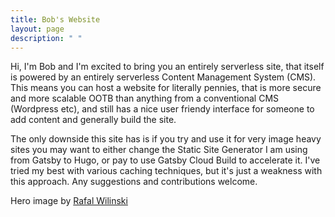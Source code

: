 ```yaml
---
title: Bob's Website
layout: page
description: " "
---
```

Hi, I'm Bob and I'm excited to bring you an entirely serverless site, that itself is powered by an entirely serverless Content Management System (CMS). This means you can host a website for literally pennies, that is more secure and more scalable OOTB than anything from a conventional CMS (Wordpress etc), and still has a nice user friendy interface for someone to add content and generally build the site.

The only downside this site has is if you try and use it for very image heavy sites you may want to either change the Static Site Generator I am using from Gatsby to Hugo, or pay to use Gatsby Cloud Build to accelerate it. I've tried my best with various caching techniques, but it's just a weakness with this approach. Any suggestions and contributions welcome.

Hero image by [Rafal Wilinski](https://unsplash.com/photos/aCV8s5_1eJQ?utm_source=unsplash&utm_medium=referral&utm_content=creditShareLink)
